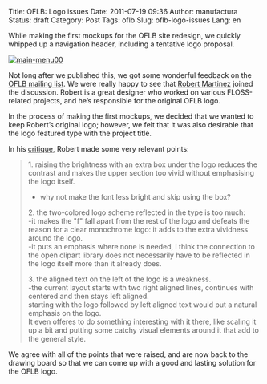 Title: OFLB: Logo issues
Date: 2011-07-19 09:36
Author: manufactura
Status: draft
Category: Post
Tags: oflb
Slug: oflb-logo-issues
Lang: en

While making the first mockups for the OFLB site redesign, we
quickly whipped up a navigation header, including a tentative logo
proposal.

[![](http://blog.manufacturaindependente.org/wp-content/uploads/2011/07/main-menu00.png "main-menu00")](http://blog.manufacturaindependente.org/wp-content/uploads/2011/07/main-menu00.png)

Not long after we published this, we got some wonderful feedback on the
[OFLB mailing
list](http://lists.freedesktop.org/mailman/listinfo/openfontlibrary). We
were really happy to see that [Robert Martinez](http://mray.de/) joined
the discussion. Robert is a great designer who worked on various
FLOSS-related projects, and he’s responsible for the original OFLB logo.

In the process of making the first mockups, we decided that we wanted to
keep Robert’s original logo; however, we felt that it was also desirable
that the logo featured type with the project title.

In his
[critique](http://lists.freedesktop.org/archives/openfontlibrary/2011-July/003366.html),
Robert made some very relevant points:

> 1\. raising the brightness with an extra box under the logo reduces the
> contrast and makes the upper section too vivid without emphasising the
> logo itself.  
>  - why not make the font less bright and skip using the box?
>
> 2\. the two-colored logo scheme reflected in the type is too much:  
>  -it makes the "f" fall apart from the rest of the logo and defeats the
> reason for a clear monochrome logo: it adds to the extra vividness
> around the logo.  
>  -it puts an emphasis where none is needed, i think the connection to
> the open clipart library does not necessarily have to be reflected in
> the logo itself more than it already does.
>
> 3\. the aligned text on the left of the logo is a weakness.  
>  -the current layout starts with two right aligned lines, continues with
> centered and then stays left aligned.  
>  starting with the logo followed by left aligned text would put a
> natural emphasis on the logo.  
>  It even offeres to do something interesting with it there, like scaling
> it up a bit and putting some catchy visual elements around it that add
> to the general style.

We agree with all of the points that were raised, and are now back to
the drawing board so that we can come up with a good and lasting
solution for the OFLB logo.

